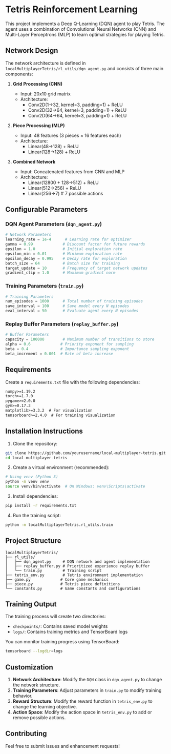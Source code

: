 # Tetris Reinforcement Learning

This project implements a Deep Q-Learning (DQN) agent to play Tetris. The agent uses a combination of Convolutional Neural Networks (CNN) and Multi-Layer Perceptrons (MLP) to learn optimal strategies for playing Tetris.

## Network Design

The network architecture is defined in `localMultiplayerTetris/rl_utils/dqn_agent.py` and consists of three main components:

1. **Grid Processing (CNN)**
   - Input: 20x10 grid matrix
   - Architecture:
     - Conv2D(1→32, kernel=3, padding=1) + ReLU
     - Conv2D(32→64, kernel=3, padding=1) + ReLU
     - Conv2D(64→64, kernel=3, padding=1) + ReLU

2. **Piece Processing (MLP)**
   - Input: 48 features (3 pieces × 16 features each)
   - Architecture:
     - Linear(48→128) + ReLU
     - Linear(128→128) + ReLU

3. **Combined Network**
   - Input: Concatenated features from CNN and MLP
   - Architecture:
     - Linear(12800 + 128→512) + ReLU
     - Linear(512→256) + ReLU
     - Linear(256→7)  # 7 possible actions

## Configurable Parameters

### DQN Agent Parameters (`dqn_agent.py`)
```python
# Network Parameters
learning_rate = 1e-4      # Learning rate for optimizer
gamma = 0.99             # Discount factor for future rewards
epsilon = 1.0            # Initial exploration rate
epsilon_min = 0.01       # Minimum exploration rate
epsilon_decay = 0.995    # Decay rate for exploration
batch_size = 64          # Batch size for training
target_update = 10       # Frequency of target network updates
gradient_clip = 1.0      # Maximum gradient norm
```

### Training Parameters (`train.py`)
```python
# Training Parameters
num_episodes = 1000      # Total number of training episodes
save_interval = 100      # Save model every N episodes
eval_interval = 50       # Evaluate agent every N episodes
```

### Replay Buffer Parameters (`replay_buffer.py`)
```python
# Buffer Parameters
capacity = 100000        # Maximum number of transitions to store
alpha = 0.6             # Priority exponent for sampling
beta = 0.4              # Importance sampling exponent
beta_increment = 0.001  # Rate of beta increase
```

## Requirements

Create a `requirements.txt` file with the following dependencies:

```txt
numpy>=1.19.2
torch>=1.7.0
pygame>=2.0.0
gym>=0.17.3
matplotlib>=3.3.2  # For visualization
tensorboard>=2.4.0  # For training visualization
```

## Installation Instructions

1. Clone the repository:
```bash
git clone https://github.com/yourusername/local-multiplayer-tetris.git
cd local-multiplayer-tetris
```

2. Create a virtual environment (recommended):
```bash
# Using venv (Python 3)
python -m venv venv
source venv/bin/activate  # On Windows: venv\Scripts\activate
```

3. Install dependencies:
```bash
pip install -r requirements.txt
```

4. Run the training script:
```bash
python -m localMultiplayerTetris.rl_utils.train
```

## Project Structure

```
localMultiplayerTetris/
├── rl_utils/
│   ├── dqn_agent.py     # DQN network and agent implementation
│   ├── replay_buffer.py # Prioritized experience replay buffer
│   └── train.py         # Training script
├── tetris_env.py        # Tetris environment implementation
├── game.py             # Core game mechanics
├── piece.py            # Tetris piece definitions
└── constants.py        # Game constants and configurations
```

## Training Output

The training process will create two directories:
- `checkpoints/`: Contains saved model weights
- `logs/`: Contains training metrics and TensorBoard logs

You can monitor training progress using TensorBoard:
```bash
tensorboard --logdir=logs
```

## Customization

1. **Network Architecture**: Modify the `DQN` class in `dqn_agent.py` to change the network structure.
2. **Training Parameters**: Adjust parameters in `train.py` to modify training behavior.
3. **Reward Structure**: Modify the reward function in `tetris_env.py` to change the learning objective.
4. **Action Space**: Modify the action space in `tetris_env.py` to add or remove possible actions.

## Contributing

Feel free to submit issues and enhancement requests!
